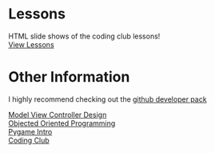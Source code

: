 Lessons
=======

HTML slide shows of the coding club lessons!  
[View Lessons](http://skylinecodingclub.github.io/lessons/)

Other Information
=================
I highly recommend checking out the [github developer pack](https://education.github.com/pack)
<!-- Lesson list -->
[Model View Controller Design](http://skylinecodingclub.github.io/lessons/slides/mvc.html)  
[Objected Oriented Programming](http://skylinecodingclub.github.io/lessons/slides/object_oriented.html)  
[Pygame Intro](http://skylinecodingclub.github.io/lessons/slides/pygame_intro.html)  
[Coding Club ](http://skylinecodingclub.github.io/lessons/slides/strings_and_lists.html)  
<!-- End lesson list -->
